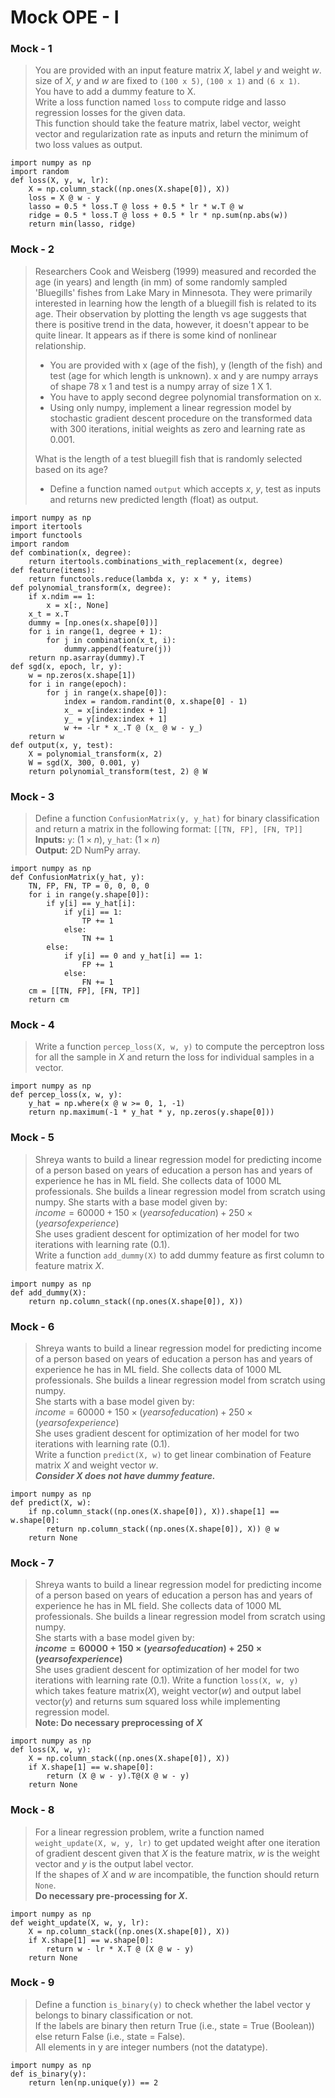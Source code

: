 # Mock OPE - I
### Mock - 1
> You are provided with an input feature matrix $X$, label $y$ and weight $w$. <BR>
> size of $X$, $y$ and $w$ are fixed to `(100 x 5)`, `(100 x 1)` and `(6 x 1)`. <BR>
> You have to add a dummy feature to X. <BR>
> Write a loss function named `loss` to compute ridge and lasso regression losses for the given data. <BR>
> This function should take the feature matrix, label vector, weight vector and regularization rate as inputs and return the minimum of two loss values as output.
```
import numpy as np
import random
def loss(X, y, w, lr):
    X = np.column_stack((np.ones(X.shape[0]), X))
    loss = X @ w - y
    lasso = 0.5 * loss.T @ loss + 0.5 * lr * w.T @ w
    ridge = 0.5 * loss.T @ loss + 0.5 * lr * np.sum(np.abs(w))
    return min(lasso, ridge)
```

### Mock - 2
> Researchers Cook and Weisberg (1999) measured and recorded the age (in years) and length (in mm)  of some randomly sampled 'Bluegills' fishes from Lake Mary in Minnesota. They were primarily interested in learning how the length of a bluegill fish is related to its age. Their observation by plotting the length vs age suggests that there is positive trend in the data, however, it doesn't appear to be quite linear. It appears as if there is some kind of nonlinear relationship.
> - You are provided with x (age of the fish), y (length of the fish) and test (age for which length is unknown). x and y are numpy arrays of shape 78 x 1 and test is a numpy array of size 1 X 1.
> - You have to apply second degree polynomial transformation on x.
> - Using only numpy, implement a linear regression model by stochastic gradient descent procedure on the transformed data with 300 iterations, initial weights as zero and learning rate as 0.001. <BR>
>
> What is the length of a test bluegill fish that is randomly selected based on its age? <BR>
> - Define a function named `output` which accepts $x$, $y$, test as inputs and returns new predicted length (float) as output.
```
import numpy as np
import itertools
import functools
import random
def combination(x, degree):
    return itertools.combinations_with_replacement(x, degree)
def feature(items):
    return functools.reduce(lambda x, y: x * y, items)
def polynomial_transform(x, degree):
    if x.ndim == 1:
        x = x[:, None]
    x_t = x.T
    dummy = [np.ones(x.shape[0])]
    for i in range(1, degree + 1):
        for j in combination(x_t, i):
            dummy.append(feature(j))
    return np.asarray(dummy).T
def sgd(x, epoch, lr, y):
    w = np.zeros(x.shape[1])
    for i in range(epoch):
        for j in range(x.shape[0]):
            index = random.randint(0, x.shape[0] - 1)
            x_ = x[index:index + 1]
            y_ = y[index:index + 1]
            w += -lr * x_.T @ (x_ @ w - y_)
    return w
def output(x, y, test):
    X = polynomial_transform(x, 2)
    W = sgd(X, 300, 0.001, y)
    return polynomial_transform(test, 2) @ W
```

### Mock - 3
> Define a function `ConfusionMatrix(y, y_hat)` for binary classification and return a matrix in the following format: `[[TN, FP], [FN, TP]]` <BR>
> **Inputs:**  `y`: ($1 \times n$), `y_hat`: ($1 \times n$) <BR>
> **Output:** 2D NumPy array.
```
import numpy as np
def ConfusionMatrix(y_hat, y):
    TN, FP, FN, TP = 0, 0, 0, 0
    for i in range(y.shape[0]):
        if y[i] == y_hat[i]:
            if y[i] == 1:
                TP += 1
            else:
                TN += 1
        else:
            if y[i] == 0 and y_hat[i] == 1:
                FP += 1
            else:
                FN += 1
    cm = [[TN, FP], [FN, TP]]
    return cm
```

### Mock - 4
> Write a function `percep_loss(X, w, y)` to compute the perceptron loss for all the sample in $X$ and return the loss for individual samples in a vector.
```
import numpy as np
def percep_loss(x, w, y):
    y_hat = np.where(x @ w >= 0, 1, -1)
    return np.maximum(-1 * y_hat * y, np.zeros(y.shape[0]))
```

### Mock - 5
> Shreya wants to build a linear regression model for predicting income of a person based on years of education a person has and years of experience he has in ML field. She collects data of 1000 ML professionals. She builds a linear regression model from scratch using numpy. She starts with a base model given by: <BR>
> $income = 60000 + 150 \times (years of education) + 250 \times (years of experience)$ <BR>
> She uses gradient descent for optimization of her model for two iterations with learning rate (0.1). <BR>
> Write a function `add_dummy(X)` to add dummy feature as first column to feature matrix $X$.
```
import numpy as np
def add_dummy(X):
    return np.column_stack((np.ones(X.shape[0]), X))
```

### Mock - 6
> Shreya wants to build a linear regression model for predicting income of a person based on years of education a person has and years of experience he has in ML field. She collects data of 1000 ML professionals. She builds a linear regression model from scratch using numpy. <BR>
> She starts with a base model given by: <BR>
> $income = 60000 + 150 \times (years of education) + 250 \times (years of experience)$ <BR>
> She uses gradient descent for optimization of her model for two iterations with learning rate (0.1). <BR>
> Write a function `predict(X, w)` to get linear combination of Feature matrix $X$ and weight vector $w$. <BR>
> ***Consider X does not have dummy feature.***
```
import numpy as np
def predict(X, w):
    if np.column_stack((np.ones(X.shape[0]), X)).shape[1] == w.shape[0]:
        return np.column_stack((np.ones(X.shape[0]), X)) @ w
    return None
```

### Mock - 7
> Shreya wants to build a linear regression model for predicting income of a person based on years of education a person has and years of experience he has in ML field. She collects data of 1000 ML professionals. She builds a linear regression model from scratch using numpy. <BR>
She starts with a base model given by: <BR>
> **$income = 60000 + 150 \times (years of education) + 250 \times (years of experience)$** <BR>
> She uses gradient descent for optimization of her model for two iterations with learning rate (0.1).
> Write a function `loss(X, w, y)` which takes feature matrix($X$), weight vector($w$) and output label vector($y$) and returns sum squared loss while implementing regression model. <BR>
**Note: Do necessary preprocessing of $X$**
```
import numpy as np
def loss(X, w, y):
    X = np.column_stack((np.ones(X.shape[0]), X))
    if X.shape[1] == w.shape[0]:
        return (X @ w - y).T@(X @ w - y)
    return None
```

### Mock - 8
> For a linear regression problem, write a function named `weight_update(X, w, y, lr)` to get updated weight after one iteration of gradient descent given that $X$ is the feature matrix, $w$ is the weight vector and $y$ is the output label vector. <BR>
> If the shapes of $X$ and $w$ are incompatible, the function should return `None`. <BR>
> **Do necessary pre-processing for $X$.**
```
import numpy as np
def weight_update(X, w, y, lr):
    X = np.column_stack((np.ones(X.shape[0]), X))
    if X.shape[1] == w.shape[0]:
        return w - lr * X.T @ (X @ w - y)
    return None
```

### Mock - 9
> Define a function `is_binary(y)` to check whether the label vector y belongs to binary classification or not. <BR>
> If the labels are binary then return True (i.e., state = True (Boolean))  else return False (i.e., state = False). <BR>
> All elements in y are integer numbers (not the datatype). 
```
import numpy as np
def is_binary(y):
    return len(np.unique(y)) == 2
```
